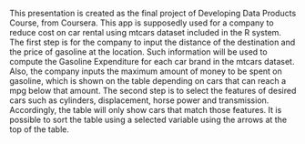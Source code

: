 This presentation is created as the final project of Developing Data Products Course, from Coursera. This app is supposedly used for a company to reduce cost on car rental using mtcars dataset included in the R system.
The first step is for the company to input the distance of the destination and the price of gasoline at the location. Such information will be used to compute the Gasoline Expenditure for each car brand in the mtcars dataset. Also, the company inputs the maximum amount of money to be spent on gasoline, which is shown on the table depending on cars that can reach a mpg below that amount.
The second step is to select the features of desired cars such as cylinders, displacement, horse power and transmission. Accordingly, the table will only show cars that match those features. It is possible to sort the table using a selected variable using the arrows at the top of the table.
